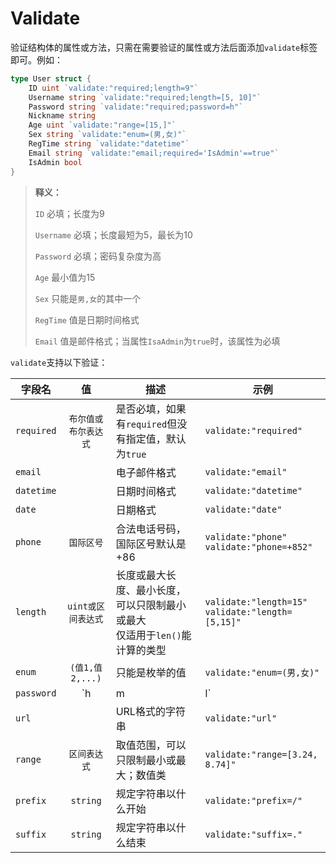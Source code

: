 # Validate

验证结构体的属性或方法，只需在需要验证的属性或方法后面添加`validate`标签即可。例如：

```go
type User struct {
    ID uint `validate:"required;length=9"`
    Username string `validate:"required;length=[5, 10]"`
    Password string `validate:"required;password=h"`
    Nickname string
    Age uint `validate:"range=[15,]"`
    Sex string `validate:"enum=(男,女)"`
    RegTime string `validate:"datetime"`
    Email string `validate:"email;required='IsAdmin'==true"`
    IsAdmin bool
}
```

> **释义：** 
>
> `ID` 必填；长度为9
>
> `Username` 必填；长度最短为5，最长为10
>
> `Password` 必填；密码复杂度为高
>
> `Age` 最小值为15
>
> `Sex` 只能是`男,女`的其中一个
>
> `RegTime` 值是日期时间格式
>
> `Email` 值是邮件格式；当属性`IsaAdmin`为`true`时，该属性为必填

`validate`支持以下验证：

| 字段名     |          值          | 描述                                                         | 示例                                                   |
| ---------- | :------------------: | ------------------------------------------------------------ | ------------------------------------------------------ |
| `required` | `布尔值或布尔表达式` | 是否必填，如果有`required`但没有指定值，默认为`true`         | `validate:"required"`                                  |
| `email`    |                      | 电子邮件格式                                                 | `validate:"email"`                                     |
| `datetime` |                      | 日期时间格式                                                 | `validate:"datetime"`                                  |
| `date`     |                      | 日期格式                                                     | `validate:"date"`                                      |
| `phone`    |      `国际区号`      | 合法电话号码，国际区号默认是+86                              | `validate:"phone"`<br />`validate:"phone=+852"`        |
| `length`   |  `uint或区间表达式`  | 长度或最大长度、最小长度，可以只限制最小或最大<br />仅适用于`len()`能计算的类型 | `validate:"length=15"`<br />`validate:"length=[5,15]"` |
| `enum`     |   `(值1,值2,...)`    | 只能是枚举的值                                               | `validate:"enum=(男,女)"`                              |
| `password` |     `h | m | l`      | 属性的值是否符合对应的密码复杂度，默认为`m`<br />`h` 高复杂度，必须包含大小写字母、数字以及特殊符号，且长度最少8位<br />`m` 标准复杂度，包含大小写字母、数字、特殊符号，长度最少6位<br />`l` 低复杂度，几乎没有要求 | `validate:"password"`<br />`validate:"password=h"`     |
| `url`      |                      | URL格式的字符串                                              | `validate:"url"`                                       |
| `range`    |     `区间表达式`     | 取值范围，可以只限制最小或最大；数值类                       | `validate:"range=[3.24, 8.74]"`                        |
| `prefix`   |       `string`       | 规定字符串以什么开始                                         | `validate:"prefix=/"`                                  |
| `suffix`   |       `string`       | 规定字符串以什么结束                                         | `validate:"suffix=."`                                  |

